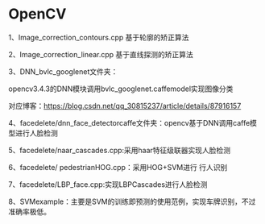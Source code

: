 ﻿# OpenCV
1、Image_correction_contours.cpp  基于轮廓的矫正算法

2、Image_correction_linear.cpp 基于直线探测的矫正算法

3、DNN_bvlc_googlenet文件夹：

opencv3.4.3的DNN模块调用bvlc_googlenet.caffemodel实现图像分类

对应博客：https://blog.csdn.net/qq_30815237/article/details/87916157

4、facedelete/dnn_face_detectorcaffe文件夹：opencv基于DNN调用caffe模型进行人脸检测

5、facedelete/naar_cascades.cpp:采用haar特征级联器实现人脸检测

6、facedelete/ pedestrianHOG.cpp：采用HOG+SVM进行 行人识别

7、facedelete/LBP_face.cpp:实现LBPCascades进行人脸检测

8、SVMexample：主要是SVM的训练即预测的使用范例，实现车牌识别，不过准确率极低。
